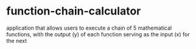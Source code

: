 # function-chain-calculator
application that allows users to execute a chain of 5 mathematical functions, with the output (y) of each function serving as the input (x) for the next
